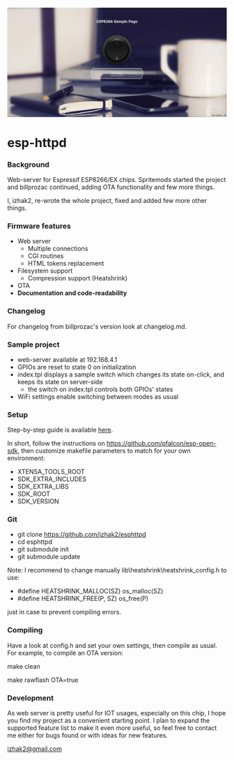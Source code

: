 ![new esphttpd](https://github.com/izhak2/esphttpd/blob/master/images/screenshot.png)

# esp-httpd #
### Background ###
Web-server for Espressif ESP8266/EX chips.
Spritemods started the project and billprozac continued, adding OTA functionality and few more things.

I, izhak2, re-wrote the whole project, fixed and added few more other things.

### Firmware features ###
* Web server
  * Multiple connections
  * CGI routines
  * HTML tokens replacement
* Filesystem support
  * Compression support (Heatshrink)
* OTA
* **Documentation and code-readability**

### Changelog ###
For changelog from billprozac's version look at changelog.md.

### Sample project ###
* web-server available at 192.168.4.1
* GPIOs are reset to state 0 on initialization
* index.tpl displays a sample switch which changes its state on-click, and keeps its state on server-side
  * the switch on index.tpl controls both GPIOs' states
* WiFi settings enable switching between modes as usual

### Setup ###
Step-by-step guide is available [here](http://iotplayground.blogspot.com/2015/09/introduction-to-esp8266ex-development.html).

In short, follow the instructions on https://github.com/pfalcon/esp-open-sdk, then customize makefile parameters to match for your own environment:

* XTENSA_TOOLS_ROOT
* SDK_EXTRA_INCLUDES
* SDK_EXTRA_LIBS
* SDK_ROOT
* SDK_VERSION

### Git ###
* git clone https://github.com/izhak2/esphttpd
* cd esphttpd
* git submodule init
* git submodule update

Note: I recommend to change manually lib\heatshrink\heatshrink_config.h to use:

* #define HEATSHRINK_MALLOC(SZ) os_malloc(SZ)
* #define HEATSHRINK_FREE(P, SZ) os_free(P)

just in case to prevent compiling errors.

### Compiling ###
Have a look at config.h and set your own settings, then compile as usual.
For example, to compile an OTA version:

make clean

make rawflash OTA=true

### Development ###
As web server is pretty useful for IOT usages, especially on this chip, I hope you find my project as a convenient starting point.
I plan to expand the supported feature list to make it even more useful, so feel free to contact me either for bugs found or with ideas for new features.

<izhak2@gmail.com>

